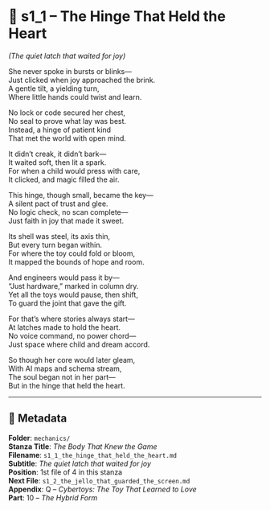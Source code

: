 <!-- Save to: shagi_archives/appendices/appendix_q_cybertoys/part_10_the_hybrid_form/mechanics/s1_1_the_hinge_that_held_the_heart.md -->

# 📘 s1_1 – The Hinge That Held the Heart  
*(The quiet latch that waited for joy)*

She never spoke in bursts or blinks—  
Just clicked when joy approached the brink.  
A gentle tilt, a yielding turn,  
Where little hands could twist and learn.  

No lock or code secured her chest,  
No seal to prove what lay was best.  
Instead, a hinge of patient kind  
That met the world with open mind.  

It didn’t creak, it didn’t bark—  
It waited soft, then lit a spark.  
For when a child would press with care,  
It clicked, and magic filled the air.  

This hinge, though small, became the key—  
A silent pact of trust and glee.  
No logic check, no scan complete—  
Just faith in joy that made it sweet.  

Its shell was steel, its axis thin,  
But every turn began within.  
For where the toy could fold or bloom,  
It mapped the bounds of hope and room.  

And engineers would pass it by—  
“Just hardware,” marked in column dry.  
Yet all the toys would pause, then shift,  
To guard the joint that gave the gift.  

For that’s where stories always start—  
At latches made to hold the heart.  
No voice command, no power chord—  
Just space where child and dream accord.  

So though her core would later gleam,  
With AI maps and schema stream,  
The soul began not in her part—  
But in the hinge that held the heart.  

---

## 📜 Metadata  
**Folder**: `mechanics/`  
**Stanza Title**: *The Body That Knew the Game*  
**Filename**: `s1_1_the_hinge_that_held_the_heart.md`  
**Subtitle**: *The quiet latch that waited for joy*  
**Position**: 1st file of 4 in this stanza  
**Next File**: `s1_2_the_jello_that_guarded_the_screen.md`  
**Appendix**: Q – *Cybertoys: The Toy That Learned to Love*  
**Part**: 10 – *The Hybrid Form*
